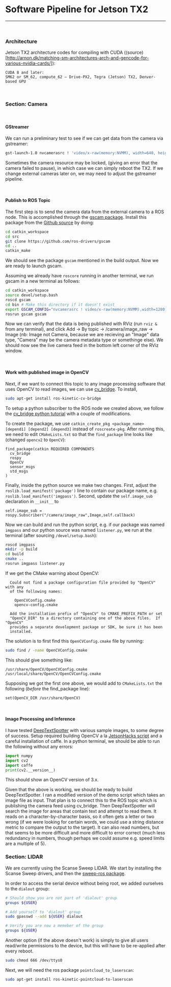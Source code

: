 # Software Pipeline for Jetson TX2

---

<br/>

### Architecture

Jetson TX2 architecture codes for compiling with CUDA ((source)[http://arnon.dk/matching-sm-architectures-arch-and-gencode-for-various-nvidia-cards/]):
```
CUDA 8 and later:
SM62 or SM_62, compute_62 – Drive-PX2, Tegra (Jetson) TX2, Denver-based GPU
```


<br/>

### Section: Camera

<br/>

#### GStreamer

We can run a preliminary test to see if we can get data from the camera via gstreamer:

```bash
gst-launch-1.0 nvcamerasrc ! 'video/x-raw(memory:NVMM), width=640, height=480, framerate=30/1, format=NV12' ! nvvidconv ! nvegltransform ! nveglglessink
```

Sometimes the camera resource may be locked, (giving an error that the camera failed to pause), in which case we can simply reboot the TX2.  If we change external cameras later on, we may need to adjust the gstreamer pipeline.

<br/>

#### Publish to ROS Topic

The first step is to send the camera data from the external camera to a ROS node.  This is accomplished through the [gscam package](http://wiki.ros.org/gscam).  Install this package from the [Github source](https://github.com/ros-drivers/gscam) by doing:

```bash
cd catkin_workspace
cd src
git clone https://github.com/ros-drivers/gscam
cd ..
catkin_make
```

We should see the package `gscam` mentioned in the build output.  Now we are ready to launch gscam.

Assuming we already have `roscore` running in another terminal, we run gscam in a new terminal as follows:

```bash
cd catkin_workspace
source devel/setup.bash
roscd gscam
cd bin # Make this directory if it doesn't exist
export GSCAM_CONFIG="nvcamerasrc ! video/x-raw(memory:NVMM),width=1280, height=720,format=I420, framerate=30/1 ! nvvidconv ! video/x-raw, format=BGRx ! videoconvert ! ffmpegcolorspace"
rosrun gscam gscam
```

Now we can verify that the data is being published with RViz (run `rviz &` from any terminal), and click Add -> By topic -> /camera/image_raw -> Image (nb: Image not Camera, because we are recieving an "Image" data type, "Camera" may be the camera metadata type or somethinge else).  We should now see the live camera feed in the bottom left corner of the RViz window.

<br/>

#### Work with published image in OpenCV

Next, if we want to connect this topic to any image processing software that uses OpenCV to read images, we can use [cv_bridge](http://wiki.ros.org/cv_bridge/Tutorials/).  To install,

```bash
sudo apt-get install ros-kinetic-cv-bridge
```

To setup a python subscriber to the ROS node we created above, we follow the [cv_bridge python tutorial](http://wiki.ros.org/cv_bridge/Tutorials/ConvertingBetweenROSImagesAndOpenCVImagesPython) with a couple of modifications.

To create the package, we use `catkin_create_pkg <package_name> [depend1] [depend2] [depend3]` instead of `roscreate-pkg`.  After running this, we need to edit `CMakeLists.txt` so that the `find_package` line looks like (changed `opencv2` to `OpenCV`):
```
find_package(catkin REQUIRED COMPONENTS
  cv_bridge
  rospy
  OpenCV
  sensor_msgs
  std_msgs
)
```

Finally, inside the python source we make two changes. First, adjust the `roslib.load_manifest('package')` line to contain our package name, e.g. `roslib.load_manifest('imgpass')`.  Second, update the `self.image_sub` declaration in `__init__` to
```
self.image_sub = rospy.Subscriber("/camera/image_raw",Image,self.callback)
```

Now we can build and run the python script, e.g. if our package was named `imgpass` and our python source was named `listener.py`, we run at the terminal (after sourcing `/devel/setup.bash`):
```bash
roscd imgpass
mkdir -p build
cd build
cmake ..
rosrun imgpass listener.py
```

If we get the CMake warning about OpenCV:

```
  Could not find a package configuration file provided by "OpenCV" with any
  of the following names:

    OpenCVConfig.cmake
    opencv-config.cmake

  Add the installation prefix of "OpenCV" to CMAKE_PREFIX_PATH or set
  "OpenCV_DIR" to a directory containing one of the above files.  If "OpenCV"
  provides a separate development package or SDK, be sure it has been
  installed.
```
The solution is to first find this `OpenCVConfig.cmake` file by running:

```bash
sudo find / -name OpenCVConfig.cmake
```

This should give something like:
```
/usr/share/OpenCV/OpenCVConfig.cmake
/usr/local/share/OpenCV/OpenCVConfig.cmake
```

Supposing we got the first one above, we would add to `CMakeLists.txt` the following (*before* the find_package line):
```
set(OpenCV_DIR /usr/share/OpenCV)
```




<br/>

#### Image Processing and Inference

I have tested [DeepTextSpotter](https://github.com/MichalBusta/DeepTextSpotter) with various sample images, to some degree of success.  Setup required building OpenCV a la [JetsonHacks script](https://github.com/jetsonhacks/buildOpenCVTX2) and a careful installation of caffe.  In a python terminal, we should be able to run the following without any errors:

```python
import numpy
import cv2
import caffe
print(cv2.__version__)
```
This should show an OpenCV version of 3.x.

Given that the above is working, we should be ready to build DeepTextSpotter.  I ran a modified version of the demo script which takes an image file as input.  That plan is to connect this to the ROS topic which is publishing the camera feed using cv_bridge.  Then DeepTextSpotter will search the image for areas that contain text and attempt to read them.  It reads on a character-by-character basis, so it often gets a letter or two wrong (if we were looking for certain words, we could use a string distance metric to compare the output to the target).  It can also read numbers, but that seems to be more difficult and more difficult to error correct (much less redundancy in numbers, though perhaps we could assume e.g. speed limits are a multiple of 5).


### Section: LIDAR

We are currently using the Scanse Sweep LIDAR.  We start by installing the Scanse Sweep drivers, and then the [sweep-ros package](https://github.com/scanse/sweep-ros).

In order to access the serial device without being root, we added ourselves to the `dialout` group:

```bash
# Should show you are not part of 'dialout' group
groups ${USER}

# Add yourself to 'dialout' group
sudo gpasswd --add ${USER} dialout

# Verify you are now a memeber of the group
groups ${USER}
```

Another option (if the above doesn't work) is simply to give all users read/write permissions to the device, but this will have to be re-applied after every reboot.
```bash
sudo chmod 666 /dev/ttys0
```

Next, we will need the ros package `pointcloud_to_laserscan`:
```bash
sudo apt-get install ros-kinetic-pointcloud-to-laserscan
```
